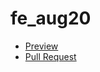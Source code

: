 # fe_aug20
- [Preview](https://IBelet.github.io/fe_aug20/)
- [Pull Request](https://github.com/IBelet/fe_aug20/pull/1/files)
